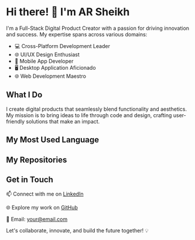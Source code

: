 # Hi there! 👋 I'm AR Sheikh

I'm a Full-Stack Digital Product Creator with a passion for driving innovation and success. My expertise spans across various domains:

- 💻 Cross-Platform Development Leader
- 🌐 UI/UX Design Enthusiast
- 📱 Mobile App Developer
- 🖥️ Desktop Application Aficionado
- 🌐 Web Development Maestro

## What I Do

I create digital products that seamlessly blend functionality and aesthetics. My mission is to bring ideas to life through code and design, crafting user-friendly solutions that make an impact.
## My Most Used Language

## My Repositories

## Get in Touch

📫 Connect with me on [LinkedIn](https://www.linkedin.com/in/arxsheikh)

🌐 Explore my work on [GitHub](https://github.com/arxsheikh)

📧 Email: [your@email.com](mailto:suport.arx@email.com)

Let's collaborate, innovate, and build the future together! 💡
